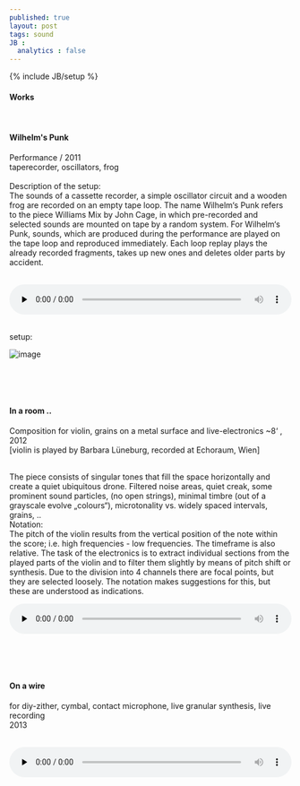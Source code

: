 ```yaml
---
published: true
layout: post
tags: sound
JB :
  analytics : false
---
```


{% include JB/setup %}



<h4>Works</h4>
<br />
<h4>Wilhelm's Punk</h4>
<p>
Performance / 2011<br />
taperecorder, oscillators, frog<br /><br />
Description of the setup:<br />
The sounds of a cassette recorder, a simple oscillator circuit and a wooden frog are recorded on an empty tape loop. The name Wilhelm‘s Punk refers to the piece Williams Mix by John Cage, in which pre-recorded and selected sounds are mounted on tape by a random system. For Wilhelm‘s Punk, sounds, which are produced during the performance are played on the tape loop and reproduced immediately. Each loop replay plays the already recorded fragments, takes up new ones and deletes older parts by accident.<br /><br />
</p>

<p></p>
<audio controls style="width: 100%" preload="none">
  <source src="{{ site.url }}/images/wilhelmspunk.mp3" type="audio/mpeg">
</audio>

<p> <br />setup:<br /></p>
<img src="{{ site.url }}/images/wpunk_setup.jpg" alt="image">




<br /><br /><br />
<h4>In a room ..</h4>
<p>
Composition for violin, grains on a metal surface and live-electronics ~8‘ , 2012<br />
[violin is played by Barbara Lüneburg, recorded at Echoraum, Wien]<br /><br />

The piece consists of singular tones that fill the space horizontally and create a quiet ubiquitous drone. Filtered noise areas, quiet creak, some prominent sound particles, (no open strings), minimal timbre (out of a grayscale evolve „colours“), microtonality vs. widely spaced intervals, grains, ..<br />Notation:<br />
The pitch of the violin results from the vertical position of the note within the score; i.e. high frequencies - low frequencies. The timeframe is also relative. The task of the electronics is to extract individual sections from the played parts of the violin and to filter them slightly by means of pitch shift or synthesis. Due to the division into 4 channels there are focal points, but they are selected loosely. The notation makes suggestions for this, but these are understood as indications.
</p>

<p></p>
<audio controls style="width: 100%" preload="none">
  <source src="{{ site.url }}/images/inaroom.mp3" type="audio/mpeg">
</audio>





<br /><br /><br />
<h4>On a wire</h4>

<p>
for diy-zither, cymbal, contact microphone, live granular synthesis, live recording<br />
2013<br /><br />
</p>

<p></p>
<audio controls style="width: 100%" preload="none">
  <source src="{{ site.url }}/images/onawire.mp3" type="audio/mpeg">
</audio>

